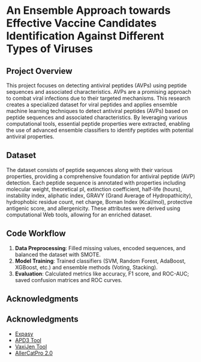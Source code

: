 # An Ensemble Approach towards Effective Vaccine Candidates Identification Against Different Types of Viruses

## Project Overview

This project focuses on detecting antiviral peptides (AVPs) using peptide sequences and associated characteristics. AVPs are a promising approach to combat viral infections due to their targeted mechanisms. This research creates a specialized dataset for viral peptides and applies ensemble machine learning techniques to detect antiviral peptides (AVPs) based on peptide sequences and associated characteristics. By leveraging various computational tools, essential peptide properties were extracted, enabling the use of advanced ensemble classifiers to identify peptides with potential antiviral properties.


## Dataset

The dataset consists of peptide sequences along with their various properties, providing a comprehensive foundation for antiviral peptide (AVP) detection. Each peptide sequence is annotated with properties including molecular weight, theoretical pI, extinction coefficient, half-life (hours), instability index, aliphatic index, GRAVY (Grand Average of Hydropathicity), hydrophobic residue count, net charge, Boman Index (Kcal/mol), protective antigenic score, and allergenicity. These attributes were derived using computational Web tools, allowing for an enriched dataset.

## Code Workflow

1. **Data Preprocessing**: Filled missing values, encoded sequences, and balanced the dataset with SMOTE.
2. **Model Training**: Trained classifiers (SVM, Random Forest, AdaBoost, XGBoost, etc.) and ensemble methods (Voting, Stacking).
3. **Evaluation**: Calculated metrics like accuracy, F1 score, and ROC-AUC; saved confusion matrices and ROC curves.

## Acknowledgments

## Acknowledgments

- [Expasy](https://web.expasy.org/protparam/)
- [APD3 Tool](https://aps.unmc.edu/prediction)
- [VaxiJen Tool](https://www.ddg-pharmfac.net/vaxijen/VaxiJen/VaxiJen.html)
- [AllerCatPro 2.0](https://allercatpro.bii.a-star.edu.sg/allergy/index.html)



